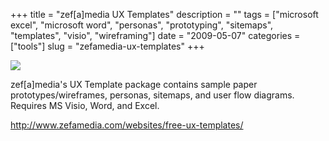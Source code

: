 +++
title = "zef[a]media UX Templates"
description = ""
tags = ["microsoft excel", "microsoft word", "personas", "prototyping", "sitemaps", "templates", "visio", "wireframing"]
date = "2009-05-07"
categories = ["tools"]
slug = "zefamedia-ux-templates"
+++


<div class="tool-screenshot mb1"><a href="http://www.zefamedia.com/websites/free-ux-templates/"><img id="bluga-thumbnail-2787" class="bluga-thumbnail custom" src="//konigi.com/media/bluga/
wt5230d0c5a3b4f_custom.jpg"/></a></div><p>zef[a]media's UX Template package contains sample paper prototypes/wireframes, personas, sitemaps, and user flow diagrams. Requires MS Visio, Word, and Excel.</p>
  
<p><a href="http://www.zefamedia.com/websites/free-ux-templates/">http://www.zefamedia.com/websites/free-ux-templates/</a></p>
      
